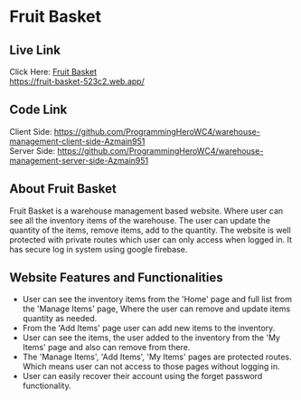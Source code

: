 # Fruit Basket

## Live Link
Click Here: [Fruit Basket](https://fruit-basket-523c2.web.app/)  
https://fruit-basket-523c2.web.app/

## Code Link
Client Side: https://github.com/ProgrammingHeroWC4/warehouse-management-client-side-Azmain951  
Server Side: https://github.com/ProgrammingHeroWC4/warehouse-management-server-side-Azmain951  

## About Fruit Basket
 Fruit Basket is a warehouse management based website. Where user can see all the inventory items of the warehouse. The user can update the quantity of the items, remove items, add to the quantity. The website is well protected with private routes which user can only access when logged in. It has secure log in system using google firebase.

## Website Features and Functionalities
* User can see the inventory items from the 'Home' page and full list from the 'Manage Items' page, Where the user can remove and update items quantity as needed.
* From the 'Add Items' page user can add new items to the inventory.
* User can see the items, the user added to the inventory from the 'My Items' page and also can remove from there.
* The 'Manage Items', 'Add Items', 'My Items' pages are protected routes. Which means user can not access to those pages without logging in.
* User can easily recover their account using the forget password functionality.
